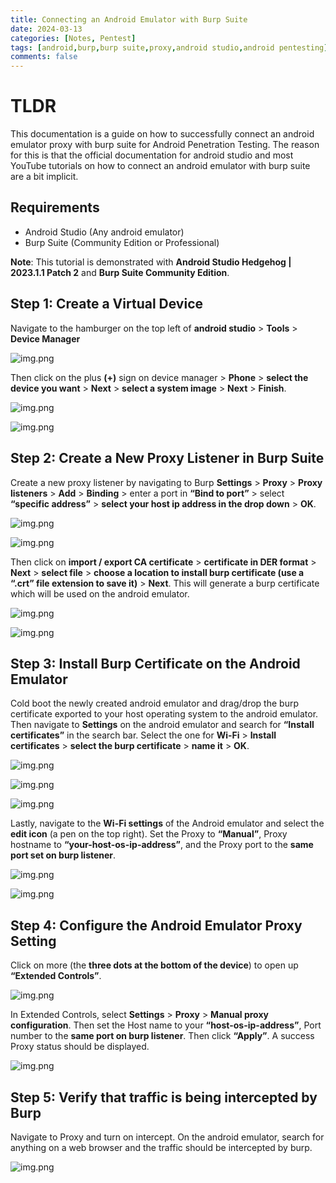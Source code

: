 ```yaml
---
title: Connecting an Android Emulator with Burp Suite
date: 2024-03-13 
categories: [Notes, Pentest]
tags: [android,burp,burp suite,proxy,android studio,android pentesting]
comments: false
---
```


# TLDR

This documentation is a guide on how to successfully connect an android emulator proxy with burp suite for 
Android Penetration Testing. The reason for this is that the official documentation for android studio and most 
YouTube tutorials on how to connect an android emulator with burp suite are a bit implicit. 

## Requirements

-	Android Studio (Any android emulator)
-	Burp Suite (Community Edition or Professional)

**Note**: This tutorial is demonstrated with **Android Studio Hedgehog | 2023.1.1 Patch 2** and **Burp Suite Community Edition**.
 
## Step 1: Create a Virtual Device

Navigate to the hamburger on the top left of **android studio** > **Tools** > **Device Manager**

![img.png](../assets/img/img.png)

Then click on the plus **(+)** sign on device manager > **Phone** > **select the device you want** > **Next** > **select a system image** > **Next** > **Finish**.

![img.png](../assets/img/img2.png)

![img.png](../assets/img/img3.png)

## Step 2: Create a New Proxy Listener in Burp Suite

Create a new proxy listener by navigating to Burp **Settings** > **Proxy** > **Proxy listeners** > **Add** > **Binding** > enter a port in **“Bind to port”** > select **“specific address”** > **select your host ip address in the drop down** > **OK**. 

![img.png](../assets/img/img4.png)

![img.png](../assets/img/img5.png)

Then click on **import / export CA certificate** > **certificate in DER format** > **Next** > **select file** > **choose a location to install burp certificate (use a “.crt” file extension to save it)** > **Next**. 
This will generate a burp certificate which will be used on the android emulator.

![img.png](../assets/img/img6.png)

![img.png](../assets/img/img7.png)

## Step 3: Install Burp Certificate on the Android Emulator

Cold boot the newly created android emulator and drag/drop the burp certificate exported to your host operating system to the android emulator. 
Then navigate to **Settings** on the android emulator and search for **“Install certificates”** in the search bar. Select the one for **Wi-Fi** > **Install certificates** > **select the burp certificate** > **name it** > **OK**.

![img.png](../assets/img/img8.png)

![img.png](../assets/img/img9.png)

![img.png](../assets/img/img10.png)

Lastly, navigate to the **Wi-Fi settings** of the Android emulator and select the **edit icon** (a pen on the top right). Set the Proxy to **“Manual”**, Proxy hostname to **“your-host-os-ip-address”**, and the Proxy port to the **same port set on burp listener**.

![img.png](../assets/img/img11.png)

![img.png](../assets/img/img12.png)

## Step 4: Configure the Android Emulator Proxy Setting

Click on more (the **three dots at the bottom of the device**) to open up **“Extended Controls”**.

![img.png](../assets/img/img13.png)

In Extended Controls, select **Settings** > **Proxy** > **Manual proxy configuration**. Then set the Host name to your **“host-os-ip-address”**, Port number to the **same port on burp listener**. Then click **“Apply”**. A success Proxy status should be displayed.

![img.png](../assets/img/img14.png)

## Step 5: Verify that traffic is being intercepted by Burp

Navigate to Proxy and turn on intercept. On the android emulator, search for anything on a web browser and the traffic should be intercepted by burp.

![img.png](../assets/img/img15.png)
